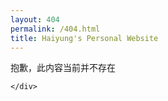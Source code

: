 ```yaml
---
layout: 404
permalink: /404.html
title: Haiyung's Personal Website
---
```


<div class="main-container">
    <div class="sadFace">
        <div class="face">
            <div class="edgeTop"></div>
            <div class="edgeRight"></div>
            <div class="edgeBottom"></div>
            <div class="edgeLeft"></div>
            <div class="eye eyeLeft"></div>
            <div class="eye eyeRight"></div>
            <div class="nose"></div>
            <div class="mouth"></div>
        </div>
        <div class="shadow"></div>
    </div>
    <div class="content">
        <div class="tip">抱歉，此内容当前并不存在</div>
        <div id="autoJump"></div>
        
    </div>
</div>